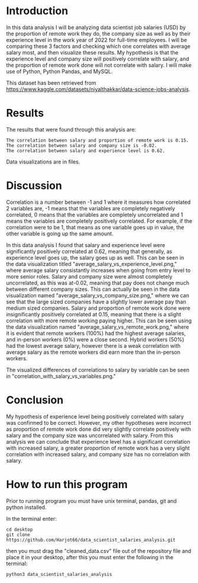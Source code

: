 # Introduction

In this data analysis I will be analyzing data scientist job salaries (USD) by the proportion of remote work they do, the company size as well as by their experience level in the work year of 2022 for full-time employees. I will be comparing these 3 factors and checking which one correlates with average salary most, and then visualize these results. My hypothesis is that the experience level and company size will positively correlate with salary, and the proportion of remote work done will not correlate with salary. I will make use of Python, Python Pandas, and MySQL.

This dataset has been retrieved from https://www.kaggle.com/datasets/niyalthakkar/data-science-jobs-analysis.

# Results

The results that were found through this analysis are:

```
The correlation between salary and proportion of remote work is 0.15.
The correlation between salary and company size is -0.02.
The correlation between salary and experience level is 0.62.
```

Data visualizations are in files.

# Discussion

Correlation is a number between -1 and 1 where it measures how correlated 2 variables are, -1 means that the variables are completely negatively correlated, 0 means that the variables are completely uncorrelated and 1 means the variables are completely positively correlated. For example, if the correlation were to be 1, that means as one variable goes up in value, the other variable is going up the same amount.

In this data analysis I found that salary and experience level were significantly positively correlated at 0.62, meaning that generally, as experience level goes up, the salary goes up as well. This can be seen in the data visualization titled "average_salary_vs_experience_level.png," where average salary consistantly increases when going from entry level to more senior roles. Salary and company size were almost completely uncorrelated, as this was at-0.02, meaning that pay does not change much between different company sizes. This can actually be seen in the data visualization named "average_salary_vs_company_size.png," where we can see that the large sized companies have a slightly lower average pay than medium sized companies. Salary and proportion of remote work done were insignificantly positively correlated at 0.15, meaning that there is a slight correlation with more remote working paying higher. This can be seen using the data visualization named "average_salary_vs_remote_work.png," where it is evident that remote workers (100%) had the highest average salaries, and in-person workers (0%) were a close second. Hybrid workers (50%) had the lowest average salary, however there is a weak correlation with average salary as the remote workers did earn more than the in-person workers.

The visualized differences of correlations to salary by variable can be seen in "correlation_with_salary_vs_variables.png."

# Conclusion

My hypothesis of experience level being positively correlated with salary was confirmed to be correct. However, my other hypotheses were incorrect as proportion of remote work done did very slightly correlate positively with salary and the company size was uncorrelated with salary. From this analysis we can conclude that experience level has a significant correlation with increased salary, a greater proportion of remote work has a very slight correlation with increased salary, and company size has no correlation with salary.

# How to run this program

Prior to running program you must have unix terminal, pandas, git and python installed.

In the terminal enter:
```
cd desktop
git clone https://github.com/Harjot66/data_scientist_salaries_analysis.git
```
then you must drag the "cleaned_data.csv" file out of the repository file and place it in your desktop,
after this you must enter the following in the terminal:
```
python3 data_scientist_salaries_analysis
```

